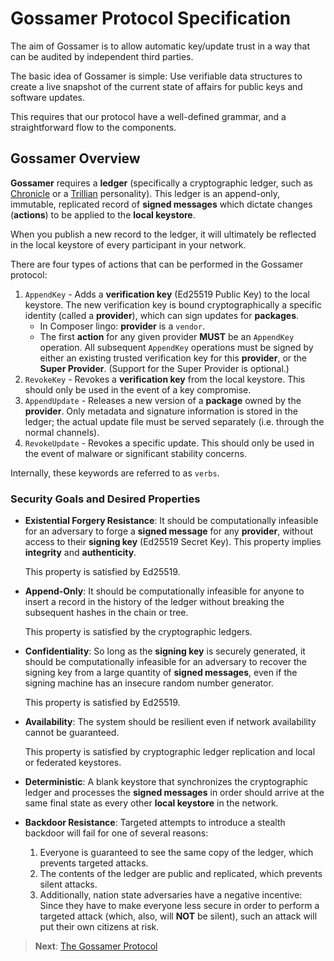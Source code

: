 # Gossamer Protocol Specification

The aim of Gossamer is to allow automatic key/update trust in a way that can be
audited by independent third parties.

The basic idea of Gossamer is simple: Use verifiable data structures to create
a live snapshot of the current state of affairs for public keys and software
updates.

This requires that our protocol have a well-defined grammar, and a
straightforward flow to the components.

## Gossamer Overview

**Gossamer** requires a **ledger** (specifically a cryptographic ledger, such
as [Chronicle](https://github.com/paragonie/chronicle) or a 
[Trillian](https://github.com/google/trillian) personality). This ledger is
an append-only, immutable, replicated record of **signed messages** which
dictate changes (**actions**) to be applied to the **local keystore**.

When you publish a new record to the ledger, it will ultimately be reflected in
the local keystore of every participant in your network.

There are four types of actions that can be performed in the Gossamer protocol:

1. `AppendKey` - Adds a **verification key** (Ed25519 Public Key) to the local
   keystore. The new verification key is bound cryptographically a specific
   identity (called a **provider**), which can sign updates for **packages**.
   * In Composer lingo: **provider** is a `vendor`.
   * The first **action** for any given provider **MUST** be an `AppendKey`
     operation. All subsequent `AppendKey` operations must be signed by either
     an existing trusted verification key for this **provider**, or the
     **Super Provider**. (Support for the Super Provider is optional.)
2. `RevokeKey` - Revokes a **verification key** from the local keystore.
   This should only be used in the event of a key compromise.
3. `AppendUpdate` - Releases a new version of a **package** owned by the
   **provider**. Only metadata and signature information is stored in the
   ledger; the actual update file must be served separately (i.e. through
   the normal channels).
4. `RevokeUpdate` - Revokes a specific update. This should only be used in the
   event of malware or significant stability concerns.

Internally, these keywords are referred to as `verbs`.

### Security Goals and Desired Properties
 
* **Existential Forgery Resistance**: It should be computationally infeasible
  for an adversary to forge a **signed message** for any **provider**, 
  without access to their **signing key** (Ed25519 Secret Key). This property
  implies **integrity** and **authenticity**.
 
  This property is satisfied by Ed25519.

* **Append-Only**: It should be computationally infeasible for anyone to insert
  a record in the history of the ledger without breaking the subsequent
  hashes in the chain or tree.

  This property is satisfied by the cryptographic ledgers.

* **Confidentiality**: So long as the **signing key** is securely generated, it
  should be computationally infeasible for an adversary to recover the signing
  key from a large quantity of **signed messages**, even if the signing machine
  has an insecure random number generator.
  
  This property is satisfied by Ed25519.

* **Availability**: The system should be resilient even if network availability
  cannot be guaranteed.
  
  This property is satisfied by cryptographic ledger replication and local or
  federated keystores.

* **Deterministic**: A blank keystore that synchronizes the cryptographic ledger
  and processes the **signed messages** in order should arrive at the same final
  state as every other **local keystore** in the network.
  
* **Backdoor Resistance**: Targeted attempts to introduce a stealth backdoor will
  fail for one of several reasons:
  
  1. Everyone is guaranteed to see the same copy of the ledger, which prevents
     targeted attacks.
  2. The contents of the ledger are public and replicated, which prevents silent
     attacks.
  3. Additionally, nation state adversaries have a negative incentive: Since they
     have to make everyone less secure in order to perform a targeted attack
     (which, also, will **NOT** be silent), such an attack will put their own
     citizens at risk.

> **Next**: [The Gossamer Protocol](Protocol.md)
